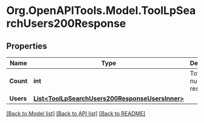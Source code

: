# Org.OpenAPITools.Model.ToolLpSearchUsers200Response

## Properties

Name | Type | Description | Notes
------------ | ------------- | ------------- | -------------
**Count** | **int** | Total number of results. | [default to null]
**Users** | [**List&lt;ToolLpSearchUsers200ResponseUsersInner&gt;**](ToolLpSearchUsers200ResponseUsersInner.md) |  | 

[[Back to Model list]](../README.md#documentation-for-models) [[Back to API list]](../README.md#documentation-for-api-endpoints) [[Back to README]](../README.md)


